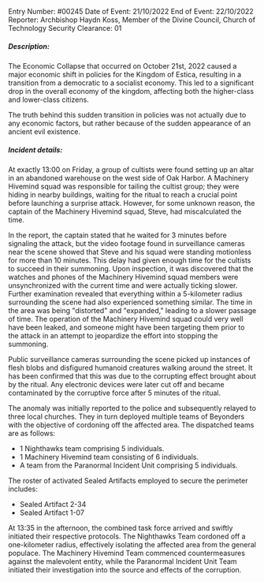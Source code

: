 Entry Number: #00245
Date of Event: 21/10/2022
End of Event: 22/10/2022
Reporter: Archbishop Haydn Koss, Member of the Divine Council, Church of Technology
Security Clearance: 01

##### Description:

The Economic Collapse that occurred on October 21st, 2022 caused a major economic shift in policies for the Kingdom of Estica, resulting in a transition from a democratic to a socialist economy. This led to a significant drop in the overall economy of the kingdom, affecting both the higher-class and lower-class citizens.

The truth behind this sudden transition in policies was not actually due to any economic factors, but rather because of the sudden appearance of an ancient evil existence. 

##### Incident details:

At exactly 13:00 on Friday, a group of cultists were found setting up an altar in an abandoned warehouse on the west side of Oak Harbor. A Machinery Hivemind squad was responsible for tailing the cultist group; they were hiding in nearby buildings, waiting for the ritual to reach a crucial point before launching a surprise attack. However, for some unknown reason, the captain of the Machinery Hivemind squad, Steve, had miscalculated the time.

In the report, the captain stated that he waited for 3 minutes before signaling the attack, but the video footage found in surveillance cameras near the scene showed that Steve and his squad were standing motionless for more than 10 minutes. This delay had given enough time for the cultists to succeed in their summoning. Upon inspection, it was discovered that the watches and phones of the Machinery Hivemind squad members were unsynchronized with the current time and were actually ticking slower. Further examination revealed that everything within a 5-kilometer radius surrounding the scene had also experienced something similar. The time in the area was being "distorted" and "expanded," leading to a slower passage of time. The operation of the Machinery Hivemind squad could very well have been leaked, and someone might have been targeting them prior to the attack in an attempt to jeopardize the effort into stopping the summoning.

Public surveillance cameras surrounding the scene picked up instances of flesh blobs and disfigured humanoid creatures walking around the street. It has been confirmed that this was due to the corrupting effect brought about by the ritual. Any electronic devices were later cut off and became contaminated by the corruptive force after 5 minutes of the ritual.

The anomaly was initially reported to the police and subsequently relayed to three local churches. They in turn deployed multiple teams of Beyonders with the objective of cordoning off the affected area. The dispatched teams are as follows:

- 1 Nighthawks team comprising 5 individuals.
- 1 Machinery Hivemind team consisting of 6 individuals.
- A team from the Paranormal Incident Unit comprising 5 individuals.

The roster of activated Sealed Artifacts employed to secure the perimeter includes:

- Sealed Artifact 2-34
- Sealed Artifact 1-07

At 13:35 in the afternoon, the combined task force arrived and swiftly initiated their respective protocols. The Nighthawks Team cordoned off a one-kilometer radius, effectively isolating the affected area from the general populace. The Machinery Hivemind Team commenced countermeasures against the malevolent entity, while the Paranormal Incident Unit Team initiated their investigation into the source and effects of the corruption.
